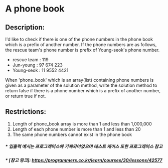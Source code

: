 # A phone book

## Description:
 I'd like to check if there is one of the phone numbers in the phone book which is a prefix of another number.
 If the phone numbers are as follows, the rescue team's phone number is prefix of Young-seok's phone number.
 
 * rescue team : 119
 * Jun-young : 97 674 223
 * Young-seok : 11 9552 4421
 
  When 'phone_book' which is an array(list) containing phone numbers is given as a parameter of the solution method, write the solution method to return false if there is a phone number which is a prefix of another number, or return true if not.

## Restrictions:
1. Length of phone_book array is more than 1 and less than 1,000,000
2. Length of each phone number is more than 1 and less than 20
3. The same phone numbers cannot exist in the phone book

##### * 입출력 예시는 프로그래머스에 기재되어있으며 테스트 케이스 또한 프로그래머스 참고
##### * [참고 링크]: https://programmers.co.kr/learn/courses/30/lessons/42577

```python

```
